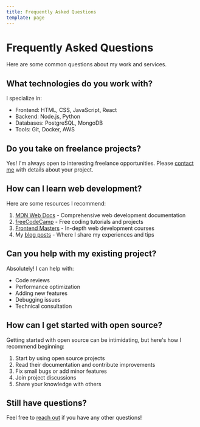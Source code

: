 ```yaml
---
title: Frequently Asked Questions
template: page
---
```


# Frequently Asked Questions

Here are some common questions about my work and services.

## What technologies do you work with?

I specialize in:
- Frontend: HTML, CSS, JavaScript, React
- Backend: Node.js, Python
- Databases: PostgreSQL, MongoDB
- Tools: Git, Docker, AWS

## Do you take on freelance projects?

Yes! I'm always open to interesting freelance opportunities. Please [contact me](/contact) with details about your project.

## How can I learn web development?

Here are some resources I recommend:
1. [MDN Web Docs](https://developer.mozilla.org/) - Comprehensive web development documentation
2. [freeCodeCamp](https://www.freecodecamp.org/) - Free coding tutorials and projects
3. [Frontend Masters](https://frontendmasters.com/) - In-depth web development courses
4. My [blog posts](/blog) - Where I share my experiences and tips

## Can you help with my existing project?

Absolutely! I can help with:
- Code reviews
- Performance optimization
- Adding new features
- Debugging issues
- Technical consultation

## How can I get started with open source?

Getting started with open source can be intimidating, but here's how I recommend beginning:
1. Start by using open source projects
2. Read their documentation and contribute improvements
3. Fix small bugs or add minor features
4. Join project discussions
5. Share your knowledge with others

## Still have questions?

Feel free to [reach out](/contact) if you have any other questions! 